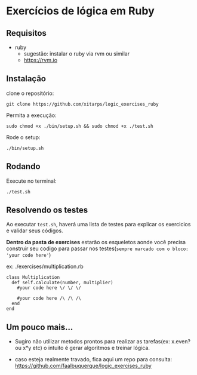 # Exercícios de lógica em Ruby

## Requisitos
 - ruby
   - sugestão: instalar o ruby via rvm ou similar
   - https://rvm.io
## Instalação

clone o repositório:

```
git clone https://github.com/xitarps/logic_exercises_ruby
```

Permita a execução:

```
sudo chmod +x ./bin/setup.sh && sudo chmod +x ./test.sh
```
Rode o setup:
```
./bin/setup.sh
```

## Rodando

Execute no terminal:
```
./test.sh
```

## Resolvendo os testes

Ao executar ```test.sh```, haverá uma lista de testes para explicar os exercicios e validar seus códigos.

<b>Dentro da pasta de exercises</b> estarão os esqueletos aonde você precisa construir seu codigo para passar nos testes(```sempre marcado com o bloco: 'your code here'```)

ex:
./exercises/multiplication.rb
```
class Multiplication
  def self.calculate(number, multiplier)
    #your code here \/ \/ \/

    #your code here /\ /\ /\
  end
end
```

## Um pouco mais...

- Sugiro não utilizar metodos prontos para realizar as tarefas(ex: x.even? ou x*y etc) o intuito é gerar algoritmos e treinar lógica.

- caso esteja realmente travado, fica aqui um repo para consulta:
https://github.com/faalbuquerque/logic_exercises_ruby